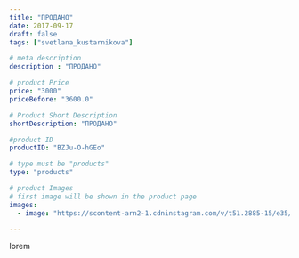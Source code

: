 ```yaml
---
title: "ПРОДАНО"
date: 2017-09-17
draft: false
tags: ["svetlana_kustarnikova"]

# meta description
description : "ПРОДАНО"

# product Price
price: "3000"
priceBefore: "3600.0"

# Product Short Description
shortDescription: "ПРОДАНО"

#product ID
productID: "BZJu-O-hGEo"

# type must be "products"
type: "products"

# product Images
# first image will be shown in the product page
images:
  - image: "https://scontent-arn2-1.cdninstagram.com/v/t51.2885-15/e35/21688881_276029542801590_214141202453233664_n.jpg?se=7&tp=1&_nc_ht=scontent-arn2-1.cdninstagram.com&_nc_cat=106&_nc_ohc=nD16rb-Sx1sAX-muyeh&ccb=7-4&oh=478ea076e3ba4e3c59b1c2b078cd7803&oe=60837E7E&ig_cache_key=MTYwNjAyMTMyODk2MjYwOTQ0OA%3D%3D.2-ccb7-4"

---
```

lorem
